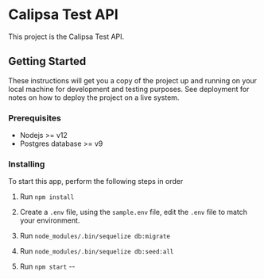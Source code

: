 # Calipsa Test API

This project is the Calipsa Test API.

## Getting Started

These instructions will get you a copy of the project up and running on your local machine for development and testing purposes. See deployment for notes on how to deploy the project on a live system.

### Prerequisites

- Nodejs >= v12
- Postgres database >= v9

### Installing

To start this app, perform the following steps in order

1. Run `npm install`
2. Create a `.env` file, using the `sample.env` file, edit the `.env` file to match your environment.

3. Run `node_modules/.bin/sequelize db:migrate`
4. Run `node_modules/.bin/sequelize db:seed:all`
5. Run `npm start`
--
